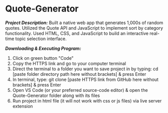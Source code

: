 # Quote-Generator

<i><b>Project Description:</i></b>
  Built a native web app that generates 1,000s of random quotes.
  Utilized the Quote API and JavaScript to implement sort by category
  functionality.
  Used HTML, CSS, and JavaScript to build an interactive real-time topic
  selection interface.

<p>
<i><b>Downloading & Executing Program:</i></b>
  <ol>
    <li>Click on green button "Code"</li>
    <li>Copy the HTTPS link and go to your computer terminal</li>
    <li>Direct the terminal to a folder you want to save project in by typing: cd [paste folder directory path here without brackets] & press Enter</li>
    <li>In terminal, type: git clone [paste HTTPS link from GitHub here without brackets] & press Enter</li>
    <li>Open VS Code (or your preferred source-code editor) & open the Quote-Generator folder along with its files</li>
    <li>Run project in html file (it will not work with css or js files) via live server extension</li>
  </ol>
  






